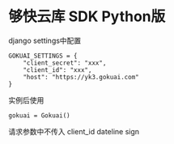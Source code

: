 # 够快云库 SDK Python版


django settings中配置

```
GOKUAI_SETTINGS = {
    "client_secret": "xxx",
    "client_id": "xxx",
    "host": "https://yk3.gokuai.com"
}
```

实例后使用
```
gokuai = Gokuai()
```

请求参数中不传入 client_id dateline sign
